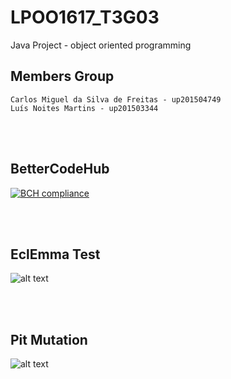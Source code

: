 # LPOO1617_T3G03

Java Project - object oriented programming



## Members Group

    Carlos Miguel da Silva de Freitas - up201504749
    Luís Noites Martins - up201503344

<br><br>
## BetterCodeHub
[![BCH compliance](https://bettercodehub.com/edge/badge/luisnmartins/LPOO1617_T3G03?token=862f0ba8b48bee0b02c4e77b6627c0334f4f5e1e)](https://bettercodehub.com/)

<br><br>
## EclEmma Test

![alt text](https://github.com/luisnmartins/LPOO1617_T3G03/blob/guided_project_delivery/C02/ScreenShots/EclEmmaTest.png)

<br><br>
## Pit Mutation

![alt text](https://github.com/luisnmartins/LPOO1617_T3G03/blob/guided_project_delivery/C02/ScreenShots/PITMutationTest.png)
